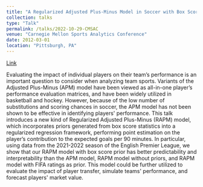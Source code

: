 ```yaml
---
title: "A Regularized Adjusted Plus-Minus Model in Soccer with Box Score Prior"
collection: talks
type: "Talk"
permalink: /talks/2022-10-29-CMSAC
venue: "Carnegie Mellon Sports Analytics Conference"
date: 2012-03-01
location: "Pittsburgh, PA"
---
```



[Link](https://www.stat.cmu.edu/cmsac/conference/2022/)

Evaluating the impact of individual players on their team’s performance is an important question to consider when analyzing team sports. Variants of the Adjusted Plus-Minus (APM) model have been viewed as all-in-one player’s performance evaluation matrices, and have been widely utilized in basketball and hockey. However, because of the low number of substitutions and scoring chances in soccer, the APM model has not been shown to be effective in identifying players' performance. This talk introduces a new kind of Regularized Adjusted Plus-Minus (RAPM) model, which incorporates priors generated from box score statistics into a regularized regression framework, performing point estimation on the player’s contribution to the expected goals per 90 minutes. In particular, using data from the 2021-2022 season of the English Premier League, we show that our RAPM model with box score prior has better predictability and interpretability than the APM model, RAPM model without priors, and RAPM model with FIFA ratings as prior. This model could be further utilized to evaluate the impact of player transfer, simulate teams' performance, and forecast players' market value.
